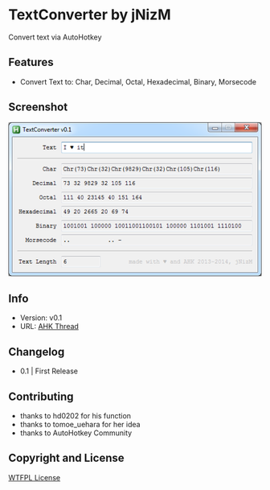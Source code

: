 # TextConverter by jNizM
Convert text via AutoHotkey

  
## Features
* Convert Text to: Char, Decimal, Octal, Hexadecimal, Binary, Morsecode

## Screenshot
![Screenshot](Screenshot.png)


## Info
* Version: v0.1
* URL: [AHK Thread](http://ahkscript.org/boards/viewtopic.php?f=6&t=133)


## Changelog
* 0.1 | First Release


## Contributing
* thanks to hd0202 for his function
* thanks to tomoe_uehara for her idea
* thanks to AutoHotkey Community

  
## Copyright and License
[WTFPL License](LICENSE)